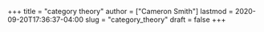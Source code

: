 +++
title = "category theory"
author = ["Cameron Smith"]
lastmod = 2020-09-20T17:36:37-04:00
slug = "category_theory"
draft = false
+++
